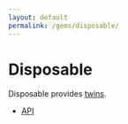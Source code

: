```yaml
---
layout: default
permalink: /gems/disposable/
---
```


# Disposable

Disposable provides [twins](/gems/disposable/twin/).

* [API](/gems/disposable/api.html)